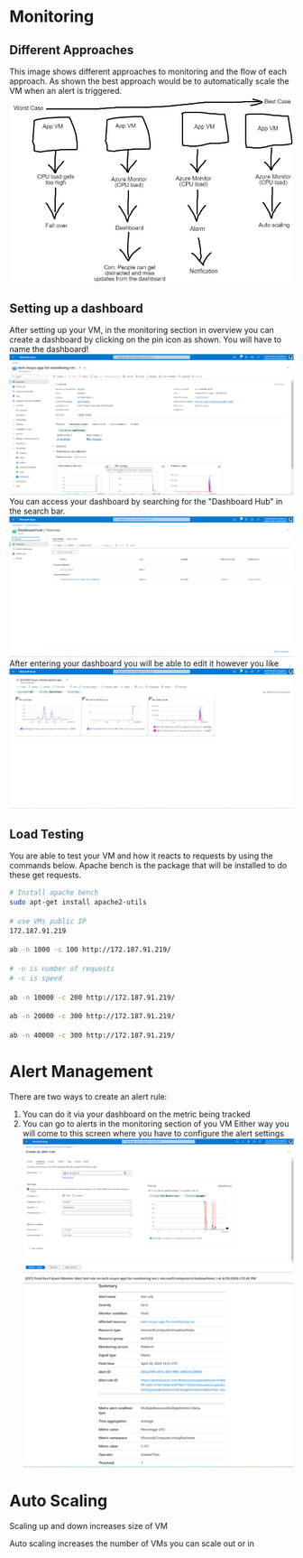 # Monitoring
## Different Approaches
This image shows different approaches to monitoring and the flow of each approach. As shown the best approach would be to automatically scale the VM when an alert is triggered.<br>
![alt text](images/image.png)
## Setting up a dashboard
After setting up your VM, in the monitoring section in overview you can create a dashboard by clicking on the pin icon as shown. You will have to name the dashboard!<br>
![alt text](images/image3.png)
You can access your dashboard by searching for the "Dashboard Hub" in the search bar.<br>
![alt text](images/image4.png)
After entering your dashboard you will be able to edit it however you like<br>
![alt text](images/image5.png)
## Load Testing
You are able to test your VM and how it reacts to requests by using the commands below. Apache bench is the package that will be installed to do these get requests.
```bash
# Install apache bench
sudo apt-get install apache2-utils

# use VMs public IP
172.187.91.219

ab -n 1000 -c 100 http://172.187.91.219/

# -n is number of requests
# -c is speed

ab -n 10000 -c 200 http://172.187.91.219/

ab -n 20000 -c 300 http://172.187.91.219/

ab -n 40000 -c 300 http://172.187.91.219/
```
# Alert Management
There are two ways to create an alert rule: 
1. You can do it via your dashboard on the metric being tracked
2. You can go to alerts in the monitoring section of you VM
Either way you will come to this screen where you have to configure the alert settings
![alt text](images/image1.png)
![alt text](images/image2.png)

# Auto Scaling
Scaling up and down increases size of VM<br>

Auto scaling increases the number of VMs you can scale out or in<br>